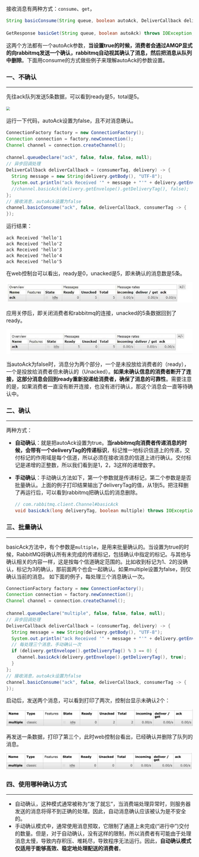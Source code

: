 接收消息有两种方式：`consume`、`get`，

```java
String basicConsume(String queue, boolean autoAck, DeliverCallback deliverCallback, CancelCallback cancelCallback) throws IOException;

GetResponse basicGet(String queue, boolean autoAck) throws IOException;
```

这两个方法都有一个autoAck参数，**当设置true的时候，消费者会通过AMQP显式的向rabbitmq发送一个确认，rabbitmq自动视其确认了消息，然后把消息从队列中删除**。下面用consume的方式做些例子来理解autoAck的参数设置。



### 一、不确认

---

先往ack队列发送5条数据，可以看到ready是5，total是5。

<img src="https://tva1.sinaimg.cn/large/008eGmZEgy1gocibub916j314c03qgll.jpg" style="zoom:60%">

运行一下代码，autoAck设置为false，且不对消息确认。

```java
ConnectionFactory factory = new ConnectionFactory();
Connection connection = factory.newConnection();
Channel channel = connection.createChannel();

channel.queueDeclare("ack", false, false, false, null);
// 异步回调处理
DeliverCallback deliverCallback = (consumerTag, delivery) -> {
  String message = new String(delivery.getBody(), "UTF-8");
  System.out.println("ack Received '" + message + "'" + delivery.getEnvelope().getDeliveryTag());
  //channel.basicAck(delivery.getEnvelope().getDeliveryTag(), false);
};
// 接收消息，autoAck设置为false
channel.basicConsume("ack", false, deliverCallback, consumerTag -> {
});
```

运行结果：

```
ack Received 'hello'1
ack Received 'hello'2
ack Received 'hello'3
ack Received 'hello'4
ack Received 'hello'5
```

在web控制台可以看出，ready是0，unacked是5，即未确认的消息数是5条。

<img src="img/008eGmZEgy1gocigw4rf6j30jw028jrd.jpg" style="zoom:100%">

应用关停后，即关闭消费者和rabbitmq的连接，unacked的5条数据回到了ready。

<img src="img/008eGmZEgy1gociivw12bj30kd02pmx6.jpg" style="zoom:100%">

当autoAck为false时，消息分为两个部分，一个是未投放给消费者的（ready），一个是投放给消费者但未确认的（Unacked）。**如果未确认信息的消费者断开了连接，这部分消息会回到ready重新投递给消费者，确保了消息的可靠性**。需要注意的是，如果消费者一直没有断开连接，也没有进行确认，那这个消息会一直等待确认中。



### 二、确认

---

两种方式：

- **自动确认**：就是把autoAck设置为true。**当rabbitmq向消费者传递消息的时候，会带有一个deliveryTag的传递标识**，标记惟一地标识信道上的传递，交付标记的作用域是每个信道，所以必须在接收消息的信道上进行确认。交付标记是递增的正整数，所以我们看到是1，2，3这样的递增数字。

- **手动确认**：手动确认方法如下，第一个参数就是传递标记，第二个参数是是否批量确认。上面的例子打印结果输出了deliveryTag的值，从1到5。把注释删了再运行后，可以看到rabbitmq把确认后的消息删除。

  ```java
  // com.rabbitmq.client.Channel#basicAck
  void basicAck(long deliveryTag, boolean multiple) throws IOException;
  ```



### 三、批量确认

---

basicAck方法中，有个参数是`multiple`，是用来批量确认的。当设置为true的时候，RabbitMQ将确认所有未完成的传递标记，包括确认中指定的标记。与其他与确认相关的内容一样，这是按每个信道确定范围的。比如收到标记为1、2的没确认，标记为3的确认，那前面两个也会一起确认。如果multiple设置为false，则仅确认当前的消息。
如下面的例子，每处理三个消息确认一次。

```java
ConnectionFactory factory = new ConnectionFactory();
Connection connection = factory.newConnection();
Channel channel = connection.createChannel();

channel.queueDeclare("multiple", false, false, false, null);
// 异步回调处理
DeliverCallback deliverCallback = (consumerTag, delivery) -> {
  String message = new String(delivery.getBody(), "UTF-8");
  System.out.println("ack Received '" + message + "'" + delivery.getEnvelope().getDeliveryTag());
  // 每处理三个消息，手动确认一次
  if (delivery.getEnvelope().getDeliveryTag() % 3 == 0) {
    channel.basicAck(delivery.getEnvelope().getDeliveryTag(), true);
  }
};
// 接收消息，autoAck设置为false
channel.basicConsume("ack", false, deliverCallback, consumerTag -> {
});
```

启动后，发送两个消息，可以看到打印了两次，控制台显示未确认2个：

<img src="img/008eGmZEgy1gocj84iwmzj314g03s3yi.jpg" style="zoom:80%">

再发送一条数据，打印了第三个，此时web控制台看出，已经确认并删除了队列的消息。

<img src="img/008eGmZEgy1gocjcwyypyj314m03qweh.jpg" style="zoom:80%">



### 四、使用哪种确认方式

---

- 自动确认，这种模式通常被称为“发了就忘“，当消费端处理异常时，则服务器发送的消息将得不到正确的处理。因此，自动消息确认应该被认为是不安全的。
- 手动确认模式中，通常使用消息预取，它限制了通道上未完成(“进行中”)交付的数量。但是，对于自动确认，没有这样的限制，所以消费者有可能由于处理消息太慢，导致内存积压、堆耗尽，导致程序无法运行。因此，**自动确认模式仅适用于能够高效、稳定地处理配送的消费者**。

